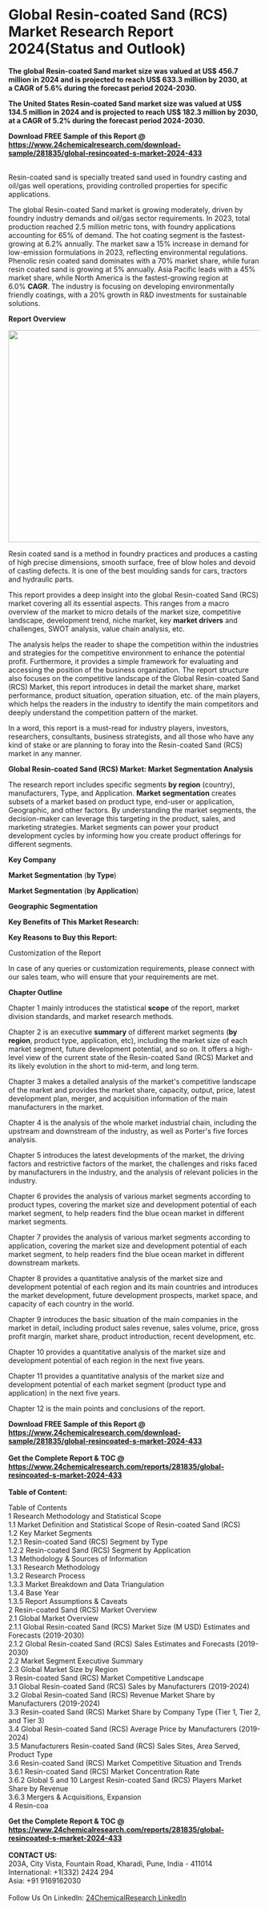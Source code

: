 <h1>Global Resin-coated Sand (RCS) Market Research Report 2024(Status and Outlook)</h1><p><strong>The global Resin-coated Sand market size was valued at US$ 456.7 million in 2024 and is projected to reach US$ 633.3 million by 2030, at a CAGR of 5.6% during the forecast period 2024-2030.</strong></p><p>
</p><p><strong>The United States Resin-coated Sand market size was valued at US$ 134.5 million in 2024 and is projected to reach US$ 182.3 million by 2030, at a CAGR of 5.2% during the forecast period 2024-2030.</strong></p><div><b>Download FREE Sample of this Report @ 
            <a href="https://www.24chemicalresearch.com/download-sample/281835/global-resincoated-s-market-2024-433">
            https://www.24chemicalresearch.com/download-sample/281835/global-resincoated-s-market-2024-433</a></b></div><br><p>
</p><p>Resin-coated sand is specially treated sand used in foundry casting and oil/gas well operations, providing controlled properties for specific applications.</p><p>
</p><p>The global Resin-coated Sand market is growing moderately, driven by foundry industry demands and oil/gas sector requirements. In 2023, total production reached 2.5 million metric tons, with foundry applications accounting for 65% of demand. The hot coating segment is the fastest-growing at 6.2% annually. The market saw a 15% increase in demand for low-emission formulations in 2023, reflecting environmental regulations. Phenolic resin coated sand dominates with a 70% market share, while furan resin coated sand is growing at 5% annually. Asia Pacific leads with a 45% market share, while North America is the fastest-growing region at 6.0% <strong>CAGR</strong>. The industry is focusing on developing environmentally friendly coatings, with a 20% growth in R&amp;D investments for sustainable solutions.</p><p>
</p><p><strong>Report Overview</strong></p><p>
</p><p><strong><img alt="" src="https://24chemicalresearch.com/assets/report-images/Resin-coated.png" style="height:424px; width:731px"></strong></p><p>
</p><p></p><p>
</p><p>Resin coated sand is a method in foundry practices and produces a casting of high precise dimensions, smooth surface, free of blow holes and devoid of casting defects. It is one of the best moulding sands for cars, tractors and hydraulic parts.</p><p>
</p><p>This report provides a deep insight into the global Resin-coated Sand (RCS) market covering all its essential aspects. This ranges from a macro overview of the market to micro details of the market size, competitive landscape, development trend, niche market, key <strong>market drivers</strong> and challenges, SWOT analysis, value chain analysis, etc.</p><p>
</p><p>The analysis helps the reader to shape the competition within the industries and strategies for the competitive environment to enhance the potential profit. Furthermore, it provides a simple framework for evaluating and accessing the position of the business organization. The report structure also focuses on the competitive landscape of the Global Resin-coated Sand (RCS) Market, this report introduces in detail the market share, market performance, product situation, operation situation, etc. of the main players, which helps the readers in the industry to identify the main competitors and deeply understand the competition pattern of the market.</p><p>
</p><p>In a word, this report is a must-read for industry players, investors, researchers, consultants, business strategists, and all those who have any kind of stake or are planning to foray into the Resin-coated Sand (RCS) market in any manner.</p><p>
</p><p><strong>Global Resin-coated Sand (RCS) Market: Market Segmentation Analysis</strong></p><p>
</p><p>The research report includes specific segments <strong>by region</strong> (country), manufacturers, Type, and Application. <strong>Market segmentation</strong> creates subsets of a market based on product type, end-user or application, Geographic, and other factors. By understanding the market segments, the decision-maker can leverage this targeting in the product, sales, and marketing strategies. Market segments can power your product development cycles by informing how you create product offerings for different segments.</p><p>
</p><p><strong>Key Company</strong></p><p>
</p><p>
</p><p><strong>Market Segmentation</strong> (<strong>by Type</strong>)</p><p>
</p><p>
</p><p><strong>Market Segmentation</strong> (<strong>by Application</strong>)</p><p>
</p><p>
</p><p><strong>Geographic Segmentation</strong></p><p>
</p><p>
</p><p><strong>Key Benefits of This Market Research:</strong></p><p>
</p><p>
</p><p><strong>Key Reasons to Buy this Report:</strong></p><p>
</p><p>
</p><p>Customization of the Report</p><p>
</p><p>In case of any queries or customization requirements, please connect with our sales team, who will ensure that your requirements are met.</p><p>
</p><p><strong>Chapter Outline</strong></p><p>
</p><p>Chapter 1 mainly introduces the statistical <strong>scope</strong> of the report, market division standards, and market research methods.</p><p>
</p><p>Chapter 2 is an executive <strong>summary</strong> of different market segments (<strong>by region</strong>, product type, application, etc), including the market size of each market segment, future development potential, and so on. It offers a high-level view of the current state of the Resin-coated Sand (RCS) Market and its likely evolution in the short to mid-term, and long term.</p><p>
</p><p>Chapter 3 makes a detailed analysis of the market's competitive landscape of the market and provides the market share, capacity, output, price, latest development plan, merger, and acquisition information of the main manufacturers in the market.</p><p>
</p><p>Chapter 4 is the analysis of the whole market industrial chain, including the upstream and downstream of the industry, as well as Porter's five forces analysis.</p><p>
</p><p>Chapter 5 introduces the latest developments of the market, the driving factors and restrictive factors of the market, the challenges and risks faced by manufacturers in the industry, and the analysis of relevant policies in the industry.</p><p>
</p><p>Chapter 6 provides the analysis of various market segments according to product types, covering the market size and development potential of each market segment, to help readers find the blue ocean market in different market segments.</p><p>
</p><p>Chapter 7 provides the analysis of various market segments according to application, covering the market size and development potential of each market segment, to help readers find the blue ocean market in different downstream markets.</p><p>
</p><p>Chapter 8 provides a quantitative analysis of the market size and development potential of each region and its main countries and introduces the market development, future development prospects, market space, and capacity of each country in the world.</p><p>
</p><p>Chapter 9 introduces the basic situation of the main companies in the market in detail, including product sales revenue, sales volume, price, gross profit margin, market share, product introduction, recent development, etc.</p><p>
</p><p>Chapter 10 provides a quantitative analysis of the market size and development potential of each region in the next five years.</p><p>
</p><p>Chapter 11 provides a quantitative analysis of the market size and development potential of each market segment (product type and application) in the next five years.</p><p>
</p><p>Chapter 12 is the main points and conclusions of the report.</p><p>

</p><div><b>Download FREE Sample of this Report @ 
            <a href="https://www.24chemicalresearch.com/download-sample/281835/global-resincoated-s-market-2024-433">
            https://www.24chemicalresearch.com/download-sample/281835/global-resincoated-s-market-2024-433</a></b></div><br><div><b>Get the Complete Report & TOC @ 
            <a href="https://www.24chemicalresearch.com/reports/281835/global-resincoated-s-market-2024-433">
            https://www.24chemicalresearch.com/reports/281835/global-resincoated-s-market-2024-433</a></b></div><br>
            <b>Table of Content:</b><p>Table of Contents<br />
 1 Research Methodology and Statistical Scope<br />
 1.1 Market Definition and Statistical Scope of Resin-coated Sand (RCS)<br />
 1.2 Key Market Segments<br />
 1.2.1 Resin-coated Sand (RCS) Segment by Type<br />
 1.2.2 Resin-coated Sand (RCS) Segment by Application<br />
 1.3 Methodology & Sources of Information<br />
 1.3.1 Research Methodology<br />
 1.3.2 Research Process<br />
 1.3.3 Market Breakdown and Data Triangulation<br />
 1.3.4 Base Year<br />
 1.3.5 Report Assumptions & Caveats<br />
 2 Resin-coated Sand (RCS) Market Overview<br />
 2.1 Global Market Overview<br />
 2.1.1 Global Resin-coated Sand (RCS) Market Size (M USD) Estimates and Forecasts (2019-2030)<br />
 2.1.2 Global Resin-coated Sand (RCS) Sales Estimates and Forecasts (2019-2030)<br />
 2.2 Market Segment Executive Summary<br />
 2.3 Global Market Size by Region<br />
 3 Resin-coated Sand (RCS) Market Competitive Landscape<br />
 3.1 Global Resin-coated Sand (RCS) Sales by Manufacturers (2019-2024)<br />
 3.2 Global Resin-coated Sand (RCS) Revenue Market Share by Manufacturers (2019-2024)<br />
 3.3 Resin-coated Sand (RCS) Market Share by Company Type (Tier 1, Tier 2, and Tier 3)<br />
 3.4 Global Resin-coated Sand (RCS) Average Price by Manufacturers (2019-2024)<br />
 3.5 Manufacturers Resin-coated Sand (RCS) Sales Sites, Area Served, Product Type<br />
 3.6 Resin-coated Sand (RCS) Market Competitive Situation and Trends<br />
 3.6.1 Resin-coated Sand (RCS) Market Concentration Rate<br />
 3.6.2 Global 5 and 10 Largest Resin-coated Sand (RCS) Players Market Share by Revenue<br />
 3.6.3 Mergers & Acquisitions, Expansion<br />
 4 Resin-coa</p><div><b>Get the Complete Report & TOC @ 
            <a href="https://www.24chemicalresearch.com/reports/281835/global-resincoated-s-market-2024-433">
            https://www.24chemicalresearch.com/reports/281835/global-resincoated-s-market-2024-433</a></b></div><br><b>CONTACT US:</b><br>
            203A, City Vista, Fountain Road, Kharadi, Pune, India - 411014<br>
            International: +1(332) 2424 294<br>
            Asia: +91 9169162030 <br><br>
            Follow Us On LinkedIn: <a href="https://www.linkedin.com/company/24chemicalresearch/">24ChemicalResearch LinkedIn</a>